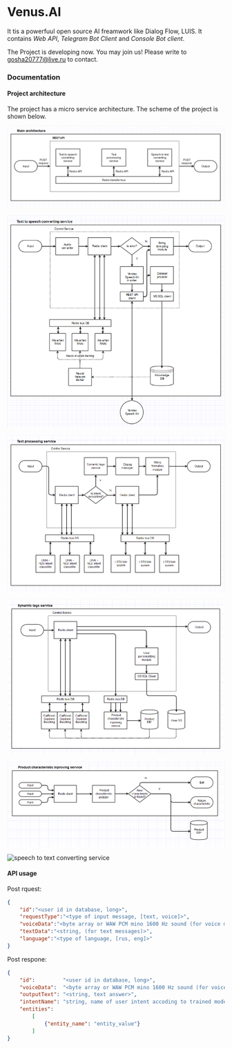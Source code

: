 # Venus.AI
It tis a powerfuul open source AI freamwork like Dialog Flow, LUIS. It contains *Web API*, *Telegram Bot Client* and *Console Bot client*.

The Project is developing now. You may join us! Please write to gosha20777@live.ru to contact.

### Documentation
#### Project architecture
The project has a micro service architecture. The scheme of the project is shown below.

![main architecture](Docs/Imgs/01.png "main architecture")

![text to speech converting service](Docs/Imgs/02.png "text to speech converting service")

![text processing service](Docs/Imgs/03.png "text processing service")

![symantic tags service](Docs/Imgs/04.png "symantic tags service")

![main architecture](Docs/Imgs/05.png "product characteristic improving service")

![speech to text converting service](Docs/Imges/06.png "speech to text converting service")

#### API usage
Post rquest:
```json
{
	"id":"<user id in database, long>",
	"requestType":"<type of input message, [text, voice]>",
	"voiceData":"<byte array or WAW PCM mino 1600 Hz sound (for voice messages)>",
	"textData":"<string, (for text messages)>",
	"language":"<type of language, [rus, eng]>"
}
``` 
Post respone:
```json
{
	"id":         "<user id in database, long>",
	"voiceData":  "<byte array or WAW PCM mino 1600 Hz sound (for voice messages)>",
	"outputText": "<string, text answer>",
	"intentName": "string, name of user intent accoding to trained model",
	"entities":   
		[
			{"entity_name": "entity_value"}
		]
}
``` 
